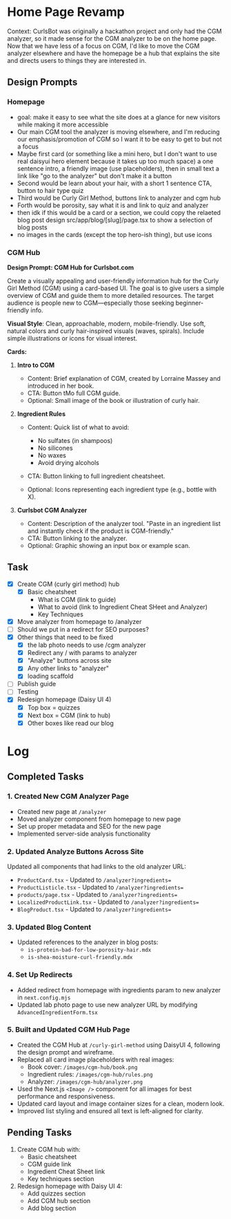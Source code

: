 # Home Page Revamp

Context: CurlsBot was originally a hackathon project and only had the CGM analyzer, so it made sense for the CGM analyzer to be on the home page. Now that we have less of a focus on CGM, I'd like to move the CGM analyzer elsewhere and have the homepage be a hub that explains the site and directs users to things they are interested in.

## Design Prompts

### Homepage

- goal: make it easy to see what the site does at a glance for new visitors while making it more accessible
- Our main CGM tool the analyzer is moving elsewhere, and I'm reducing our emphasis/promotion of CGM so I want it to be easy to get to but not a focus
- Maybe first card (or something like a mini hero, but I don't want to use real daisyui hero element because it takes up too much space) a one sentence intro, a friendly image (use placeholders), then in small text a link like "go to the analyzer" but don't make it a button
- Second would be learn about your hair, with a short 1 sentence CTA, button to hair type quiz
- Third would be Curly Girl Method, buttons link to analyzer and cgm hub
- Forth would be porosity, say what it is and link to quiz and analyzer
- then idk if this would be a card or a section, we could copy the relaeted blog post design src/app/blog/[slug]/page.tsx to show a selection of blog posts
- no images in the cards (except the top hero-ish thing), but use icons

### CGM Hub

**Design Prompt: CGM Hub for Curlsbot.com**

Create a visually appealing and user-friendly information hub for the Curly Girl Method (CGM) using a card-based UI. The goal is to give users a simple overview of CGM and guide them to more detailed resources. The target audience is people new to CGM—especially those seeking beginner-friendly info.

**Visual Style**: Clean, approachable, modern, mobile-friendly. Use soft, natural colors and curly hair-inspired visuals (waves, spirals). Include simple illustrations or icons for visual interest.

**Cards:**

1. **Intro to CGM**

   - Content: Brief explanation of CGM, created by Lorraine Massey and introduced in her book.
   - CTA: Button tMo full CGM guide.
   - Optional: Small image of the book or illustration of curly hair.

2. **Ingredient Rules**

   - Content: Quick list of what to avoid:

     - No sulfates (in shampoos)
     - No silicones
     - No waxes
     - Avoid drying alcohols

   - CTA: Button linking to full ingredient cheatsheet.
   - Optional: Icons representing each ingredient type (e.g., bottle with X).

3. **Curlsbot CGM Analyzer**

   - Content: Description of the analyzer tool. "Paste in an ingredient list and instantly check if the product is CGM-friendly."
   - CTA: Button linking to the analyzer.
   - Optional: Graphic showing an input box or example scan.

## Task

- [x] Create CGM (curly girl method) hub
  - [x] Basic cheatsheet
    - What is CGM (link to guide)
    - What to avoid (link to Ingredient Cheat SHeet and Analyzer)
    - Key Techniques
- [x] Move analyzer from homepage to /analyzer
- [ ] Should we put in a redirect for SEO purposes?
- [x] Other things that need to be fixed
  - [x] the lab photo needs to use /cgm analyzer
  - [x] Redirect any / with params to analyzer
  - [x] "Analyze" buttons across site
  - [x] Any other links to "analyzer"
  - [x] loading scaffold
- [ ] Publish guide
- [ ] Testing
- [x] Redesign homepage (Daisy UI 4)
  - [x] Top box = quizzes
  - [x] Next box = CGM (link to hub)
  - [x] Other boxes like read our blog

# Log

## Completed Tasks

### 1. Created New CGM Analyzer Page

- Created new page at `/analyzer`
- Moved analyzer component from homepage to new page
- Set up proper metadata and SEO for the new page
- Implemented server-side analysis functionality

### 2. Updated Analyze Buttons Across Site

Updated all components that had links to the old analyzer URL:

- `ProductCard.tsx` - Updated to `/analyzer?ingredients=`
- `ProductListicle.tsx` - Updated to `/analyzer?ingredients=`
- `products/page.tsx` - Updated to `/analyzer?ingredients=`
- `LocalizedProductLink.tsx` - Updated to `/analyzer?ingredients=`
- `BlogProduct.tsx` - Updated to `/analyzer?ingredients=`

### 3. Updated Blog Content

- Updated references to the analyzer in blog posts:
  - `is-protein-bad-for-low-porosity-hair.mdx`
  - `is-shea-moisture-curl-friendly.mdx`

### 4. Set Up Redirects

- Added redirect from homepage with ingredients param to new analyzer in `next.config.mjs`
- Updated lab photo page to use new analyzer URL by modifying `AdvancedIngredientForm.tsx`

### 5. Built and Updated CGM Hub Page

- Created the CGM Hub at `/curly-girl-method` using DaisyUI 4, following the design prompt and wireframe.
- Replaced all card image placeholders with real images:
  - Book cover: `/images/cgm-hub/book.png`
  - Ingredient rules: `/images/cgm-hub/rules.png`
  - Analyzer: `/images/cgm-hub/analyzer.png`
- Used the Next.js `<Image />` component for all images for best performance and responsiveness.
- Updated card layout and image container sizes for a clean, modern look.
- Improved list styling and ensured all text is left-aligned for clarity.

## Pending Tasks

1. Create CGM hub with:
   - Basic cheatsheet
   - CGM guide link
   - Ingredient Cheat Sheet link
   - Key techniques section
2. Redesign homepage with Daisy UI 4:
   - Add quizzes section
   - Add CGM hub section
   - Add blog section
